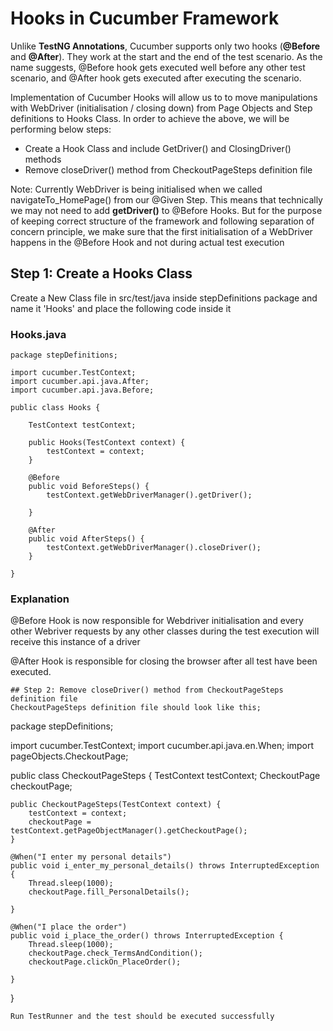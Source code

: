 # Hooks in Cucumber Framework
Unlike **TestNG Annotations**, Cucumber supports only two hooks (**@Before** and  **@After**).
They work at the start and the end of the test scenario. As the name suggests, @Before hook gets executed well before
any other test scenario, and @After hook gets executed after executing the scenario.

Implementation of Cucumber Hooks will allow us to to move manipulations with WebDriver (initialisation / closing down)
from Page Objects and Step definitions to Hooks Class.
In order to achieve the above, we will be performing below steps:

- Create a Hook Class and include GetDriver() and ClosingDriver() methods
- Remove closeDriver() method from CheckoutPageSteps definition file

Note: Currently WebDriver is being initialised when we called navigateTo_HomePage() from our @Given Step. This means that technically we may not need to add
**getDriver()** to @Before Hooks. But for the purpose of keeping correct structure of the framework and following separation of concern principle, we make sure that
the first initialisation of a WebDriver happens in the @Before Hook and not during actual test execution


## Step 1: Create a Hooks Class
Create a New Class file in src/test/java inside stepDefinitions package and name it 'Hooks' and place the following code inside it
### Hooks.java
```
package stepDefinitions;

import cucumber.TestContext;
import cucumber.api.java.After;
import cucumber.api.java.Before;

public class Hooks {

    TestContext testContext;

    public Hooks(TestContext context) {
        testContext = context;
    }

    @Before
    public void BeforeSteps() {
        testContext.getWebDriverManager().getDriver();

    }

    @After
    public void AfterSteps() {
        testContext.getWebDriverManager().closeDriver();
    }

}
```
### Explanation
@Before Hook is now responsible for Webdriver initialisation and every other Webriver requests by any other
classes during the test execution will receive this instance of a driver

@After Hook is responsible for closing the browser after all test have been executed.

```
## Step 2: Remove closeDriver() method from CheckoutPageSteps definition file
CheckoutPageSteps definition file should look like this;
```
package stepDefinitions;

import cucumber.TestContext;
import cucumber.api.java.en.When;
import pageObjects.CheckoutPage;

public class CheckoutPageSteps {
    TestContext testContext;
    CheckoutPage checkoutPage;

    public CheckoutPageSteps(TestContext context) {
        testContext = context;
        checkoutPage = testContext.getPageObjectManager().getCheckoutPage();
    }

    @When("I enter my personal details")
    public void i_enter_my_personal_details() throws InterruptedException {
        Thread.sleep(1000);
        checkoutPage.fill_PersonalDetails();

    }

    @When("I place the order")
    public void i_place_the_order() throws InterruptedException {
        Thread.sleep(1000);
        checkoutPage.check_TermsAndCondition();
        checkoutPage.clickOn_PlaceOrder();

    }
}
```
Run TestRunner and the test should be executed successfully

